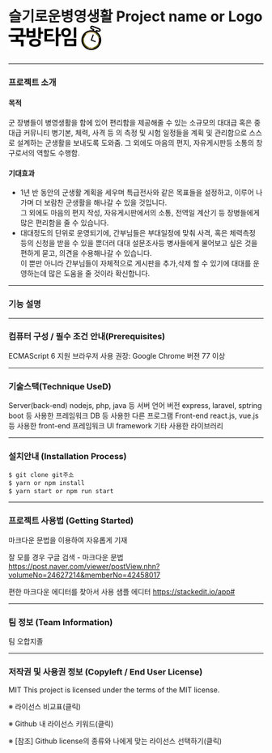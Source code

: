 슬기로운병영생활   Project name or Logo 
![LOGO](./LOGO.png)
==============
***


### 프로젝트 소개

#### 목적 
군 장병들이 병영생활을 함에 있어 편리함을 제공해줄 수 있는 소규모의 대대급 혹은 중대급 커뮤니티
 병기본, 체력, 사격 등 의 측정 및 시험 일정들을 계획 및 관리함으로 스스로 설계하는 군생활을 보내도록 도와줌.
그 외에도 마음의 편지, 자유게시판등 소통의 창구로서의 역할도 수행함.




#### 기대효과

+ 1년 반 동안의 군생활 계획을 세우며 특급전사와 같은 목표들을 설정하고, 이루어 나가며 더 보람찬 군생활을 해나갈 수 있을 것입니다.   
그 외에도 마음의 편지 작성, 자유게시판에서의 소통, 전역일 계산기 등 장병들에게 많은 편리함을 줄 수 있습니다.    
+ 대대정도의 단위로 운영되기에, 간부님들은 부대일정에 맞춰 사격, 혹은 체력측정 등의 신청을 받을 수 있을 뿐더러
대대 설문조사등 병사들에게 물어보고 싶은 것을 편하게 묻고, 의견을 수용해나갈 수 있습니다.   
이 뿐만 아니라 간부님들이 자체적으로 게시판을 추가,삭제 할 수 있기에 대대를 운영하는데 많은 도움을 줄 것이라 확신합니다.   

***

### 기능 설명 



***



### 컴퓨터 구성 / 필수 조건 안내(Prerequisites)
ECMAScript 6 지원 브라우저 사용
권장: Google Chrome 버젼 77 이상


***

### 기술스택(Technique UseD) 
Server(back-end)
nodejs, php, java 등 서버 언어 버전
express, laravel, sptring boot 등 사용한 프레임워크
DB 등 사용한 다른 프로그램
Front-end
react.js, vue.js 등 사용한 front-end 프레임워크
UI framework
기타 사용한 라이브러리
 
***


### 설치안내 (Installation Process)

```
$ git clone git주소
$ yarn or npm install
$ yarn start or npm run start
```


***


### 프로젝트 사용법 (Getting Started) 


마크다운 문법을 이용하여 자유롭게 기재

잘 모를 경우 구글 검색 - 마크다운 문법 https://post.naver.com/viewer/postView.nhn?volumeNo=24627214&memberNo=42458017

편한 마크다운 에디터를 찾아서 사용 샘플 에디터 https://stackedit.io/app#

***


### 팀 정보 (Team Information)
팀 오합지졸



***


### 저작권 및 사용권 정보 (Copyleft / End User License)
MIT
This project is licensed under the terms of the MIT license.

※ 라이선스 비교표(클릭)

※ Github 내 라이선스 키워드(클릭)

※ [참조] Github license의 종류와 나에게 맞는 라이선스 선택하기(클릭)

